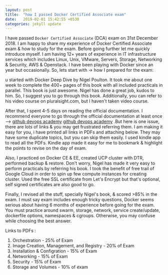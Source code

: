 ```yaml
---
layout: post
title:  "how I passed Docker Certified Associate exam"
date:   2019-02-01 15:42:55 +0530
categories: jekyll update
---
```


I have passed `Docker Certified Associate` (DCA) exam on 31st December 2018. I am happy to share my experience of Docker Certified Associate exam & how to study for the exam. Before going further let me quickly introduce myself. I am having 12+ years of experience in IT infrastructure services which includes Linux, Unix, VMware, Servers, Storage, Networking & Security, AWS & Openstack. I have been playing with Docker since an year but occasionally. So, lets start with -> how I prepared for the exam:

u started with Docker Deep Dive by Nigel Poulton. It took me about one week to complete the 400+ pages of this book with all included practicals in parallel. This book is just awesome. Nigel has done a great job, kudos to him. So, I suggest you to go through this book. Additionally, you can refer to his video course on pluralsight.com, but I haven't taken video course.
 
After that, I spent 4-5 days on reading the official documentation. I recommend everyone to go through the official documentation at least once --> [github devops academy] [github devops academy] .But here is one issue, there are lots of links & you may get frustrated referring them. I am making it easy for you, i have printed all links in PDFs and attaching below. They may have some duplicate topics, but you can skip them easily. I used kindle app to read all the PDFs. Kindle app made it easy for me to bookmark & highlight the points to revise on the day of exam. 

Also, I practiced on Docker CE & EE, created UCP cluster with DTR, performed backup & restore. Don't worry, Nigel has made it very easy to perform practicals by referring his book. I took the benefit of free trail of Google Cloud in order to spin up few compute instances for creating cluster. Used the free SSL certificate from Let's Encrypt but that's optional, self signed certificates are also good to go.

Finally, I revised all the stuff, specially Nigel's book, & scored >85% in the exam. I must say exam includes enough tricky questions, Docker seems serious about having 6 months of experience before going for the exam. You must practice around swarm, storage, network, service create/update, dockerfile options, namespaces & cgroups. Otherwise, you may confuse while choosing the best answer. 

Links to PDFs :

1. Orchestration - 25% of Exam
2. Image Creation, Management, and Registry - 20% of Exam
3. Installation & Configration - 15% of Exam
4. Networking - 15% of Exam
5. Security - 15% of Exam
6. Storage and Volumes - 10% of exam


[github devops academy]: https://github.com/DevOps-Academy-Org/dca-prep-guide
[jekyll-gh]:   https://github.com/jekyll/jekyll
[jekyll-talk]: https://talk.jekyllrb.com/
